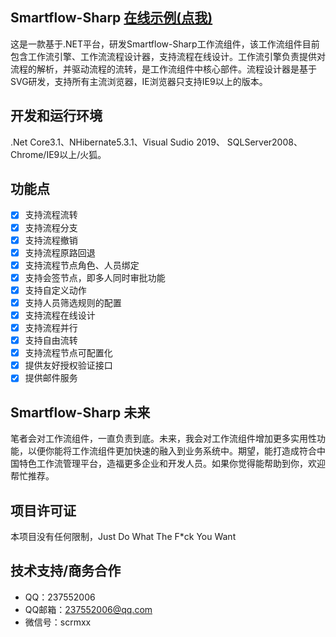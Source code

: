 ﻿## Smartflow-Sharp [在线示例(点我)](http://www.smartflow-sharp.com/samples/pages/login.html)  
这是一款基于.NET平台，研发Smartflow-Sharp工作流组件，该工作流组件目前包含工作流引擎、工作流流程设计器，支持流程在线设计。工作流引擎负责提供对流程的解析，并驱动流程的流转，是工作流组件中核心部件。流程设计器是基于SVG研发，支持所有主流浏览器，IE浏览器只支持IE9以上的版本。

## 开发和运行环境
 .Net Core3.1、NHibernate5.3.1、Visual Sudio 2019、 SQLServer2008、Chrome/IE9以上/火狐。

## 功能点
- [x] 支持流程流转
- [x] 支持流程分支
- [x] 支持流程撤销
- [x] 支持流程原路回退
- [x] 支持流程节点角色、人员绑定
- [x] 支持会签节点，即多人同时审批功能
- [x] 支持自定义动作
- [x] 支持人员筛选规则的配置
- [x] 支持流程在线设计
- [x] 支持流程并行
- [x] 支持自由流转
- [x] 支持流程节点可配置化
- [x] 提供友好授权验证接口
- [x] 提供邮件服务

## Smartflow-Sharp 未来
笔者会对工作流组件，一直负责到底。未来，我会对工作流组件增加更多实用性功能，以便你能将工作流组件更加快速的融入到业务系统中。期望，能打造成符合中国特色工作流管理平台，造福更多企业和开发人员。如果你觉得能帮助到你，欢迎帮忙推荐。
## 项目许可证
本项目没有任何限制，Just Do What The F*ck You Want

## 技术支持/商务合作
- QQ：237552006
- QQ邮箱：237552006@qq.com
- 微信号：scrmxx
